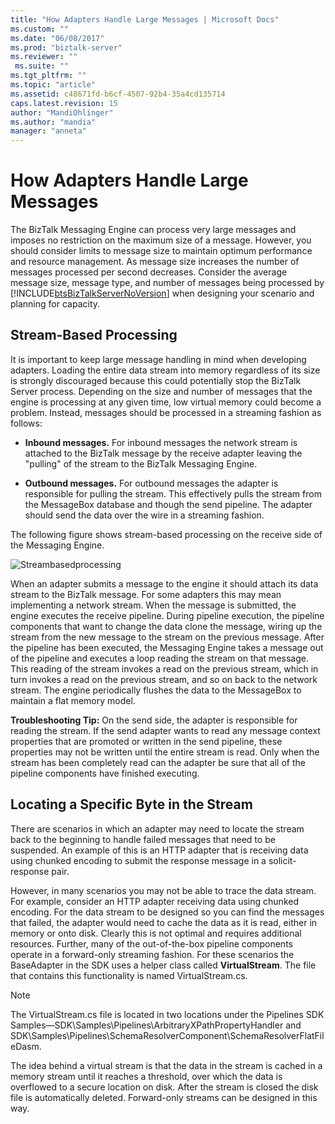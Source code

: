 ```yaml
---
title: "How Adapters Handle Large Messages | Microsoft Docs"
ms.custom: ""
ms.date: "06/08/2017"
ms.prod: "biztalk-server"
ms.reviewer: ""
 ms.suite: ""
ms.tgt_pltfrm: ""
ms.topic: "article"
ms.assetid: c48671fd-b6cf-4507-92b4-35a4cd135714
caps.latest.revision: 15
author: "MandiOhlinger"
ms.author: "mandia"
manager: "anneta"
---
```

# How Adapters Handle Large Messages
The BizTalk Messaging Engine can process very large messages and imposes no restriction on the maximum size of a message. However, you should consider limits to message size to maintain optimum performance and resource management. As message size increases the number of messages processed per second decreases. Consider the average message size, message type, and number of messages being processed by [!INCLUDE[btsBizTalkServerNoVersion](../includes/btsbiztalkservernoversion-md.md)] when designing your scenario and planning for capacity.  
  
## Stream-Based Processing  
 It is important to keep large message handling in mind when developing adapters. Loading the entire data stream into memory regardless of its size is strongly discouraged because this could potentially stop the BizTalk Server process. Depending on the size and number of messages that the engine is processing at any given time, low virtual memory could become a problem. Instead, messages should be processed in a streaming fashion as follows:  
  
-   **Inbound messages.** For inbound messages the network stream is attached to the BizTalk message by the receive adapter leaving the "pulling" of the stream to the BizTalk Messaging Engine.  
  
-   **Outbound messages.** For outbound messages the adapter is responsible for pulling the stream. This effectively pulls the stream from the MessageBox database and though the send pipeline. The adapter should send the data over the wire in a streaming fashion.  
  
 The following figure shows stream-based processing on the receive side of the Messaging Engine.  
  
 ![](../core/media/streambasedprocessing.gif "Streambasedprocessing")  
  
 When an adapter submits a message to the engine it should attach its data stream to the BizTalk message. For some adapters this may mean implementing a network stream. When the message is submitted, the engine executes the receive pipeline. During pipeline execution, the pipeline components that want to change the data clone the message, wiring up the stream from the new message to the stream on the previous message. After the pipeline has been executed, the Messaging Engine takes a message out of the pipeline and executes a loop reading the stream on that message. This reading of the stream invokes a read on the previous stream, which in turn invokes a read on the previous stream, and so on back to the network stream. The engine periodically flushes the data to the MessageBox to maintain a flat memory model.  
  
 **Troubleshooting Tip:** On the send side, the adapter is responsible for reading the stream. If the send adapter wants to read any message context properties that are promoted or written in the send pipeline, these properties may not be written until the entire stream is read. Only when the stream has been completely read can the adapter be sure that all of the pipeline components have finished executing.  
  
## Locating a Specific Byte in the Stream  
 There are scenarios in which an adapter may need to locate the stream back to the beginning to handle failed messages that need to be suspended. An example of this is an HTTP adapter that is receiving data using chunked encoding to submit the response message in a solicit-response pair.  
  
 However, in many scenarios you may not be able to trace the data stream. For example, consider an HTTP adapter receiving data using chunked encoding. For the data stream to be designed so you can find the messages that failed, the adapter would need to cache the data as it is read, either in memory or onto disk. Clearly this is not optimal and requires additional resources. Further, many of the out-of-the-box pipeline components operate in a forward-only streaming fashion. For these scenarios the BaseAdapter in the SDK uses a helper class called **VirtualStream**. The file that contains this functionality is named VirtualStream.cs.  
  
> [!NOTE]
>  The VirtualStream.cs file is located in two locations under the Pipelines SDK Samples—SDK\Samples\Pipelines\ArbitraryXPathPropertyHandler and SDK\Samples\Pipelines\SchemaResolverComponent\SchemaResolverFlatFileDasm.  
  
 The idea behind a virtual stream is that the data in the stream is cached in a memory stream until it reaches a threshold, over which the data is overflowed to a secure location on disk. After the stream is closed the disk file is automatically deleted. Forward-only streams can be designed in this way.